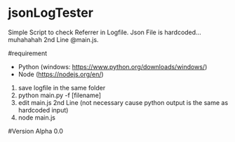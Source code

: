 # jsonLogTester

Simple Script to check Referrer in Logfile. Json File is hardcoded... muhahahah 2nd Line @main.js.

#requirement
- Python (windows: https://www.python.org/downloads/windows/)
- Node (https://nodejs.org/en/)

1. save logfile in the same folder
2. python main.py -f [filename]
3. edit main.js 2nd Line (not necessary cause python output is the same as hardcoded input)
4. node main.js

#Version
Alpha 0.0
